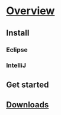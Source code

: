 # [Overview](index.md)
## Install
### Eclipse
### IntelliJ
## Get started
## [Downloads](downloads.md)

